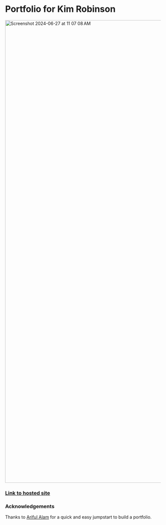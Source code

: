 # Portfolio for Kim Robinson

<img width="1496" alt="Screenshot 2024-06-27 at 11 07 08 AM" src="https://github.com/kimmykokonut/kimmykokonut.github.io/assets/55254544/55b351c1-1ef6-4599-9613-fd01f7f2fc2c">

### [Link to hosted site](https://kimmykokonut.github.io/)

### Acknowledgements
Thanks to [Ariful Alam](https://github.com/arifszn/gitprofile) for a quick and easy jumpstart to build a portfolio.

